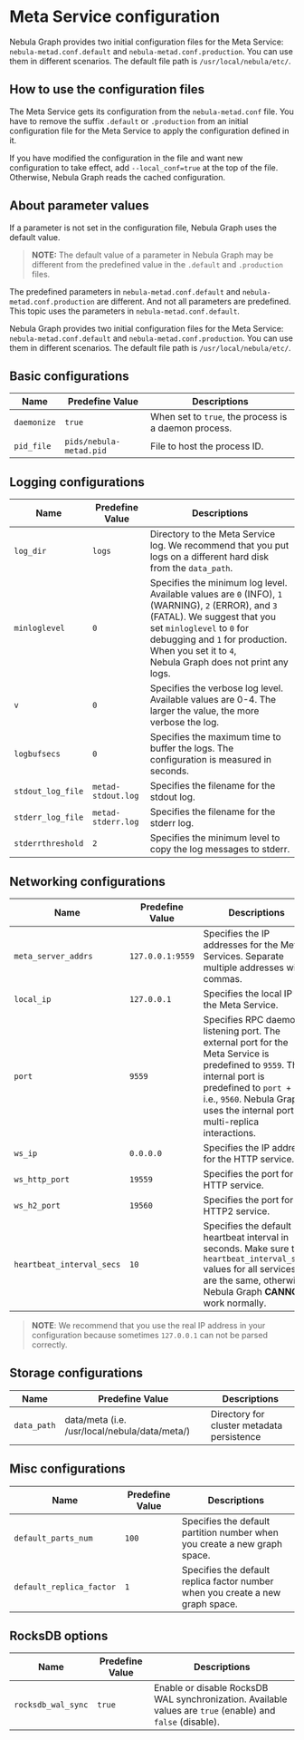 # Meta Service configuration

Nebula Graph provides two initial configuration files for the Meta Service: `nebula-metad.conf.default` and `nebula-metad.conf.production`. You can use them in different scenarios. The default file path is `/usr/local/nebula/etc/`.

## How to use the configuration files

The Meta Service gets its configuration from the `nebula-metad.conf` file. You have to remove the suffix `.default` or `.production` from an initial configuration file for the Meta Service to apply the configuration defined in it.

If you have modified the configuration in the file and want new configuration to take effect, add `--local_conf=true` at the top of the file. Otherwise, Nebula Graph reads the cached configuration.

## About parameter values

If a parameter is not set in the configuration file, Nebula Graph uses the default value.

> **NOTE:** The default value of a parameter in Nebula Graph may be different from the predefined value in the `.default` and `.production` files.

The predefined parameters in `nebula-metad.conf.default` and `nebula-metad.conf.production` are different. And not all parameters are predefined. This topic uses the parameters in `nebula-metad.conf.default`.

Nebula Graph provides two initial configuration files for the Meta Service: `nebula-metad.conf.default` and `nebula-metad.conf.production`. You can use them in different scenarios. The default file path is `/usr/local/nebula/etc/`.

## Basic configurations

| Name        | Predefine Value           | Descriptions                                         |
| ----------- | ----------------------- | ---------------------------------------------------- |
| `daemonize` | `true`                  | When set to `true`, the process is a daemon process. |
| `pid_file`  | `pids/nebula-metad.pid` | File to host the process ID.                         |

## Logging configurations

| Name          | Predefine Value            | Descriptions                                                                                                                                                                                                                                                            |
| ------------- | ------------------------ | ----------------------------------------------------------------------------------------------------------------------------------------------------------------------------------------------------------------------------------------------------------------------- |
| `log_dir`     | `logs` | Directory to the Meta Service log. We recommend that you put logs on a different hard disk from the `data_path`.                                                                                                                                                        |
| `minloglevel` | `0`                      | Specifies the minimum log level. Available values are `0` (INFO), `1` (WARNING), `2` (ERROR), and `3` (FATAL). We suggest that you set `minloglevel` to `0` for debugging and `1` for production. When you set it to `4`, Nebula Graph does not print any logs. |
| `v`           | `0`                      | Specifies the verbose log level. Available values are 0-4. The larger the value, the more verbose the log.                                                                                                                                                              |
| `logbufsecs`  | `0`                      | Specifies the maximum time to buffer the logs. The configuration is measured in seconds.                                                                                                                                                                                |
`stdout_log_file`               |`metad-stdout.log`              | Specifies the filename for the stdout log.
`stderr_log_file`               | `metad-stderr.log`| Specifies the filename for the stderr log.
`stderrthreshold`         | `2`     | Specifies the minimum level to copy the log messages to stderr. |

## Networking configurations

| Name                      | Predefine Value    | Descriptions                                                                                                                                                 |
| ------------------------- | ---------------- | ------------------------------------------------------------------------------------------------------------------------------------------------------------ |
| `meta_server_addrs`       | `127.0.0.1:9559` | Specifies the IP addresses for the Meta Services. Separate multiple addresses with commas.                                                  |
`local_ip`                      | `127.0.0.1`   | Specifies the local IP for the Meta Service.  |
| `port`                    | `9559`            | Specifies RPC daemon listening port. The external port for the Meta Service is predefined to `9559`. The internal port is predefined to `port + 1`, i.e., `9560`. Nebula Graph uses the internal port for multi-replica interactions. |
| `ws_ip`                   | `0.0.0.0`    | Specifies the IP address for the HTTP service.                                                                                                                                        |
| `ws_http_port`            | `19559`            | Specifies the port for the HTTP service.                                                   |
| `ws_h2_port`              | `19560`            | Specifies the port for the HTTP2 service.                     |
|`heartbeat_interval_secs`  | `10`     | Specifies the default heartbeat interval in seconds. Make sure the `heartbeat_interval_secs` values for all services are the same, otherwise Nebula Graph **CANNOT** work normally.|

> **NOTE**: We recommend that you use the real IP address in your configuration because sometimes `127.0.0.1` can not be parsed correctly.

## Storage configurations

| Name        | Predefine Value                                 | Descriptions                               |
| ----------- | --------------------------------------------- | ------------------------------------------ |
| `data_path` | data/meta (i.e. /usr/local/nebula/data/meta/) | Directory for cluster metadata persistence |

## Misc configurations

| Name        | Predefine Value                                 | Descriptions                               |
| ----------- | --------------------------------------------- | ------------------------------------------ |
|`default_parts_num` | `100` | Specifies the default partition number when you create a new graph space. |
|`default_replica_factor` | `1` | Specifies the default replica factor number when you create a new graph space.|

## RocksDB options

| Name        | Predefine Value                                 | Descriptions                               |
| ----------- | --------------------------------------------- | ------------------------------------------ |
|`rocksdb_wal_sync`    |`true`                     |Enable or disable RocksDB WAL synchronization. Available values are `true` (enable) and `false` (disable).|
